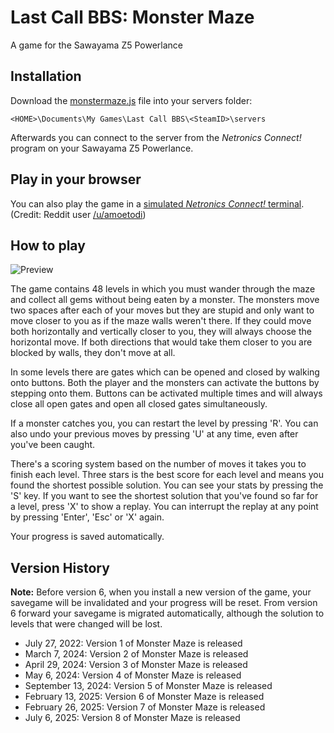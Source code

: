 # Last Call BBS: Monster Maze
A game for the Sawayama Z5 Powerlance

## Installation

Download the [monstermaze.js](https://raw.githubusercontent.com/Zwergesel/last-call-bbs-monster-maze/main/monstermaze.js) file into your servers folder:
```
<HOME>\Documents\My Games\Last Call BBS\<SteamID>\servers
```

Afterwards you can connect to the server from the _Netronics Connect!_ program on your Sawayama Z5 Powerlance.

## Play in your browser

You can also play the game in a [simulated _Netronics Connect!_ terminal](https://zwergesel.github.io/last-call-bbs-monster-maze/netronics-connect.html). (Credit: Reddit user [/u/amoetodi](https://www.reddit.com/u/amoetodi))

## How to play

![Preview](https://i.imgur.com/S5hFiVc.jpg)

The game contains 48 levels in which you must wander through the maze and collect all gems without being eaten by a monster. The monsters move two spaces after each of your moves but they are stupid and only want to move closer to you as if the maze walls weren't there. If they could move both horizontally and vertically closer to you, they will always choose the horizontal move. If both directions that would take them closer to you are blocked by walls, they don't move at all.

In some levels there are gates which can be opened and closed by walking onto buttons. Both the player and the monsters can activate the buttons by stepping onto them. Buttons can be activated multiple times and will always close all open gates and open all closed gates simultaneously.

If a monster catches you, you can restart the level by pressing 'R'. You can also undo your previous moves by pressing 'U' at any time, even after you've been caught.

There's a scoring system based on the number of moves it takes you to finish each level. Three stars is the best score for each level and means you found the shortest possible solution. You can see your stats by pressing the 'S' key. If you want to see the shortest solution that you've found so far for a level, press 'X' to show a replay. You can interrupt the replay at any point by pressing 'Enter', 'Esc' or 'X' again.

Your progress is saved automatically.

## Version History

**Note:** Before version 6, when you install a new version of the game, your savegame will be invalidated and your progress will be reset. From version 6 forward your savegame is migrated automatically, although the solution to levels that were changed will be lost.

- July 27, 2022: Version 1 of Monster Maze is released
- March 7, 2024: Version 2 of Monster Maze is released
- April 29, 2024: Version 3 of Monster Maze is released
- May 6, 2024: Version 4 of Monster Maze is released
- September 13, 2024: Version 5 of Monster Maze is released
- February 13, 2025: Version 6 of Monster Maze is released
- February 26, 2025: Version 7 of Monster Maze is released
- July 6, 2025: Version 8 of Monster Maze is released
